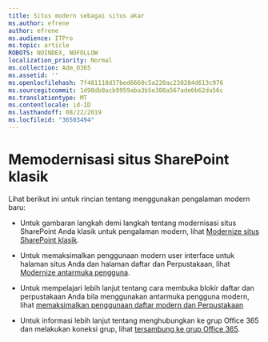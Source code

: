 ```yaml
---
title: Situs modern sebagai situs akar
ms.author: efrene
author: efrene
ms.audience: ITPro
ms.topic: article
ROBOTS: NOINDEX, NOFOLLOW
localization_priority: Normal
ms.collection: Adm_O365
ms.assetid: ''
ms.openlocfilehash: 7f481110d37bed6660c5a220ac230284d613c976
ms.sourcegitcommit: 1d98db8acb9959aba3b5e308a567ade6b62da56c
ms.translationtype: MT
ms.contentlocale: id-ID
ms.lasthandoff: 08/22/2019
ms.locfileid: "36503494"
---
```

# <a name="modernize-your-classic-sharepoint-site"></a>Memodernisasi situs SharePoint klasik

Lihat berikut ini untuk rincian tentang menggunakan pengalaman modern baru:

- Untuk gambaran langkah demi langkah tentang modernisasi situs SharePoint Anda klasik untuk pengalaman modern, lihat [Modernize situs SharePoint klasik](https://docs.microsoft.com/sharepoint/dev/transform/modernize-classic-sites).

- Untuk memaksimalkan penggunaan modern user interface untuk halaman situs Anda dan halaman daftar dan Perpustakaan, lihat [Modernize antarmuka pengguna](https://docs.microsoft.com/sharepoint/dev/transform/modernize-userinterface). 

- Untuk mempelajari lebih lanjut tentang cara membuka blokir daftar dan perpustakaan Anda bila menggunakan antarmuka pengguna modern, lihat [memaksimalkan penggunaan daftar modern dan Perpustakaan](https://docs.microsoft.com/sharepoint/dev/transform/modernize-userinterface-lists-and-libraries)

- Untuk informasi lebih lanjut tentang menghubungkan ke grup Office 365 dan melakukan koneksi grup, lihat [tersambung ke grup Office 365](https://docs.microsoft.com/sharepoint/dev/transform/modernize-connect-to-office365-group).
